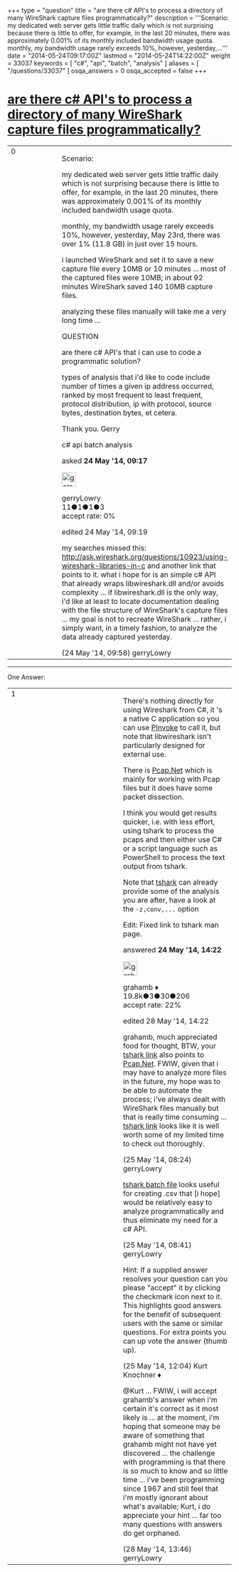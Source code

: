 +++
type = "question"
title = "are there c# API&#x27;s to process a directory of many WireShark capture files programmatically?"
description = '''Scenario: my dedicated web server gets little traffic daily which is not surprising because there is little to offer, for example, in the last 20 minutes, there was approximately 0.001% of its monthly included bandwidth usage quota. monthly, my bandwidth usage rarely exceeds 10%, however, yesterday,...'''
date = "2014-05-24T09:17:00Z"
lastmod = "2014-05-24T14:22:00Z"
weight = 33037
keywords = [ "c#", "api", "batch", "analysis" ]
aliases = [ "/questions/33037" ]
osqa_answers = 0
osqa_accepted = false
+++

<div class="headNormal">

# [are there c\# API's to process a directory of many WireShark capture files programmatically?](/questions/33037/are-there-c-apis-to-process-a-directory-of-many-wireshark-capture-files-programmatically)

</div>

<div id="main-body">

<div id="askform">

<table id="question-table" style="width:100%;"><colgroup><col style="width: 50%" /><col style="width: 50%" /></colgroup><tbody><tr class="odd"><td style="width: 30px; vertical-align: top"><div class="vote-buttons"><div id="post-33037-score" class="post-score" title="current number of votes">0</div><div id="favorite-count" class="favorite-count"></div></div></td><td><div id="item-right"><div class="question-body"><p>Scenario:</p><p>my dedicated web server gets little traffic daily which is not surprising because there is little to offer, for example, in the last 20 minutes, there was approximately 0.001% of its monthly included bandwidth usage quota.</p><p>monthly, my bandwidth usage rarely exceeds 10%, however, yesterday, May 23rd, there was over 1% (11.8 GB) in just over 15 hours.</p><p>i launched WireShark and set it to save a new capture file every 10MB or 10 minutes ... most of the captured files were 10MB; in about 92 minutes WireShark saved 140 10MB capture files.</p><p>analyzing these files manually will take me a very long time ...</p><p>QUESTION</p><p>are there c# API's that i can use to code a programmatic solution?</p><p>types of analysis that i'd like to code include number of times a given ip address occurred, ranked by most frequent to least frequent, protocol distribution, ip with protocol, source bytes, destination bytes, et cetera.</p><p>Thank you. Gerry</p></div><div id="question-tags" class="tags-container tags">c# api batch analysis</div><div id="question-controls" class="post-controls"></div><div class="post-update-info-container"><div class="post-update-info post-update-info-user"><p>asked <strong>24 May '14, 09:17</strong></p><img src="https://secure.gravatar.com/avatar/19484af15d71029638215d497a3daa83?s=32&amp;d=identicon&amp;r=g" class="gravatar" width="32" height="32" alt="gerryLowry&#39;s gravatar image" /><p>gerryLowry<br />
<span class="score" title="11 reputation points">11</span><span title="1 badges"><span class="badge1">●</span><span class="badgecount">1</span></span><span title="1 badges"><span class="silver">●</span><span class="badgecount">1</span></span><span title="3 badges"><span class="bronze">●</span><span class="badgecount">3</span></span><br />
<span class="accept_rate" title="Rate of the user&#39;s accepted answers">accept rate:</span> <span title="gerryLowry has no accepted answers">0%</span></p></div><div class="post-update-info post-update-info-edited"><p>edited 24 May '14, 09:19</p></div></div><div id="comments-container-33037" class="comments-container"><span id="33039"></span><div id="comment-33039" class="comment"><div id="post-33039-score" class="comment-score"></div><div class="comment-text"><p>my searches missed this: <a href="http://ask.wireshark.org/questions/10923/using-wireshark-libraries-in-c">http://ask.wireshark.org/questions/10923/using-wireshark-libraries-in-c</a> and another link that points to it. what i hope for is an simple c# API that already wraps libwireshark.dll and/or avoids complexity ... if libwireshark.dll is the only way, i'd like at least to locate documentation dealing with the file structure of WireShark's capture files ... my goal is not to recreate WireShark ... rather, i simply want, in a timely fashion, to analyze the data already captured yesterday.</p></div><div id="comment-33039-info" class="comment-info"><span class="comment-age">(24 May '14, 09:58)</span> gerryLowry</div></div></div><div id="comment-tools-33037" class="comment-tools"></div><div class="clear"></div><div id="comment-33037-form-container" class="comment-form-container"></div><div class="clear"></div></div></td></tr></tbody></table>

------------------------------------------------------------------------

<div class="tabBar">

<span id="sort-top"></span>

<div class="headQuestions">

One Answer:

</div>

</div>

<span id="33042"></span>

<div id="answer-container-33042" class="answer">

<table style="width:100%;"><colgroup><col style="width: 50%" /><col style="width: 50%" /></colgroup><tbody><tr class="odd"><td style="width: 30px; vertical-align: top"><div class="vote-buttons"><div id="post-33042-score" class="post-score" title="current number of votes">1</div></div></td><td><div class="item-right"><div class="answer-body"><p>There's nothing directly for using Wireshark from C#, it 's a native C application so you can use <a href="http://msdn.microsoft.com/en-us/library/ms235282.aspx">PInvoke</a> to call it, but note that libwireshark isn't particularly designed for external use.</p><p>There is <a href="http://pcapdotnet.codeplex.com/">Pcap.Net</a> which is mainly for working with Pcap files but it does have some packet dissection.</p><p>I think you would get results quicker, i.e. with less effort, using tshark to process the pcaps and then either use C# or a script language such as PowerShell to process the text output from tshark.<br />
</p><p>Note that <a href="http://www.wireshark.org/docs/man-pages/tshark.html">tshark</a> can already provide some of the analysis you are after, have a look at the <code>-z,conv,...</code> option</p><p>Edit: Fixed link to tshark man page.</p></div><div class="answer-controls post-controls"></div><div class="post-update-info-container"><div class="post-update-info post-update-info-user"><p>answered <strong>24 May '14, 14:22</strong></p><img src="https://secure.gravatar.com/avatar/d2a7e24ca66604c749c7c88c1da8ff78?s=32&amp;d=identicon&amp;r=g" class="gravatar" width="32" height="32" alt="grahamb&#39;s gravatar image" /><p>grahamb ♦<br />
<span class="score" title="19834 reputation points"><span>19.8k</span></span><span title="3 badges"><span class="badge1">●</span><span class="badgecount">3</span></span><span title="30 badges"><span class="silver">●</span><span class="badgecount">30</span></span><span title="206 badges"><span class="bronze">●</span><span class="badgecount">206</span></span><br />
<span class="accept_rate" title="Rate of the user&#39;s accepted answers">accept rate:</span> <span title="grahamb has 274 accepted answers">22%</span> </br></p></div><div class="post-update-info post-update-info-edited"><p>edited 28 May '14, 14:22</p></div></div><div id="comments-container-33042" class="comments-container"><span id="33058"></span><div id="comment-33058" class="comment"><div id="post-33058-score" class="comment-score"></div><div class="comment-text"><p>grahamb, much appreciated food for thought, BTW, your <a href="http://www.wireshark.org/docs/man-pages/tshark.html">tshark link</a> also points to <a href="http://pcapdotnet.codeplex.com/">Pcap.Net</a>. FWIW, given that i may have to analyze more files in the future, my hope was to be able to automate the process; i've always dealt with WireShark files manually but that is really time consuming ... <a href="http://www.wireshark.org/docs/man-pages/tshark.html">tshark link</a> looks like it is well worth some of my limited time to check out thoroughly.</p></div><div id="comment-33058-info" class="comment-info"><span class="comment-age">(25 May '14, 08:24)</span> gerryLowry</div></div><span id="33059"></span><div id="comment-33059" class="comment"><div id="post-33059-score" class="comment-score"></div><div class="comment-text"><p><a href="http://ask.wireshark.org/questions/7894/tshark-batch-file">tshark batch file</a> looks useful for creating .csv that [i hope] would be relatively easy to analyze programmatically and thus eliminate my need for a c# API.</p></div><div id="comment-33059-info" class="comment-info"><span class="comment-age">(25 May '14, 08:41)</span> gerryLowry</div></div><span id="33070"></span><div id="comment-33070" class="comment"><div id="post-33070-score" class="comment-score"></div><div class="comment-text"><p>Hint: If a supplied answer resolves your question can you please "accept" it by clicking the checkmark icon next to it. This highlights good answers for the benefit of subsequent users with the same or similar questions. For extra points you can up vote the answer (thumb up).</p></div><div id="comment-33070-info" class="comment-info"><span class="comment-age">(25 May '14, 12:04)</span> Kurt Knochner ♦</div></div><span id="33142"></span><div id="comment-33142" class="comment"><div id="post-33142-score" class="comment-score"></div><div class="comment-text"><p>@Kurt ... FWIW, i will accept grahamb's answer when i'm certain it's correct as it most likely is ... at the moment, i'm hoping that someone may be aware of something that grahamb might not have yet discovered ... the challenge with programming is that there is so much to know and so little time ... i've been programming since 1967 and still feel that i'm mostly ignorant about what's available; Kurt, i do appreciate your hint ... far too many questions with answers do get orphaned.</p></div><div id="comment-33142-info" class="comment-info"><span class="comment-age">(28 May '14, 13:46)</span> gerryLowry</div></div></div><div id="comment-tools-33042" class="comment-tools"></div><div class="clear"></div><div id="comment-33042-form-container" class="comment-form-container"></div><div class="clear"></div></div></td></tr></tbody></table>

</div>

<div class="paginator-container-left">

</div>

</div>

</div>

